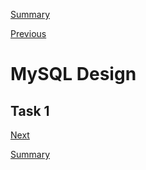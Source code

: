 [Summary](./index.md)

[Previous](./mysql__database_design.md)

# MySQL Design

## Task 1


[Next](./mysql_backup.md)

[Summary](./index.md)
